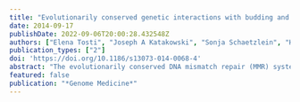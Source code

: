 ```yaml
---
title: "Evolutionarily conserved genetic interactions with budding and fission yeast &#119872&#119906&#119905&#119878 identify orthologous relationships in mismatch repair-deficient cancer cells"
date: 2014-09-17
publishDate: 2022-09-06T20:00:28.432548Z
authors: ["Elena Tosti", "Joseph A Katakowski", "Sonja Schaetzlein", "Hyun-Soo Kim", "Colm J. Ryan", "Michael Shales", "Assen Roguev", "Nevan J Krogan", "Deborah Palliser", "Michael-Christopher Keogh", " others"]
publication_types: ["2"]
doi: 'https://doi.org/10.1186/s13073-014-0068-4'
abstract: "The evolutionarily conserved DNA mismatch repair (MMR) system corrects base-substitution and insertion-deletion mutations generated during erroneous replication. The mutation or inactivation of many MMR factors strongly predisposes to cancer, where the resulting tumors often display resistance to standard chemotherapeutics. A new direction to develop targeted therapies is the harnessing of synthetic genetic interactions, where the simultaneous loss of two otherwise non-essential factors leads to reduced cell fitness or death. High-throughput screening in human cells to directly identify such interactors for disease-relevant genes is now widespread, but often requires extensive case-by-case optimization. Here we asked if conserved genetic interactors (CGIs) with MMR genes from two evolutionary distant yeast species (*Saccharomyces cerevisiae* and *Schizosaccharomyzes pombe*) can predict orthologous genetic relationships in higher eukaryotes."
featured: false
publication: "*Genome Medicine*"
---
```


